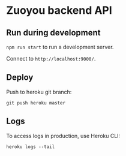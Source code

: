 # Zuoyou backend API

## Run during development

`npm run start` to run a development server.

Connect to `http://localhost:9000/`.

## Deploy

Push to heroku git branch:

```
git push heroku master
```

## Logs

To access logs in production, use Heroku CLI:
```
heroku logs --tail
```
